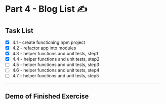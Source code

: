 # Part 4 - Blog List ✍

## Task List
- [x] 4.1 - create functioning npm project
- [x] 4.2 - refactor app into modules
- [x] 4.3 - helper functions and unit tests, step1
- [x] 4.4 - helper functions and unit tests, step2
- [ ] 4.5 - helper functions and unit tests, step3
- [ ] 4.6 - helper functions and unit tests, step4
- [ ] 4.7 - helper functions and unit tests, step5

---
## Demo of Finished Exercise
